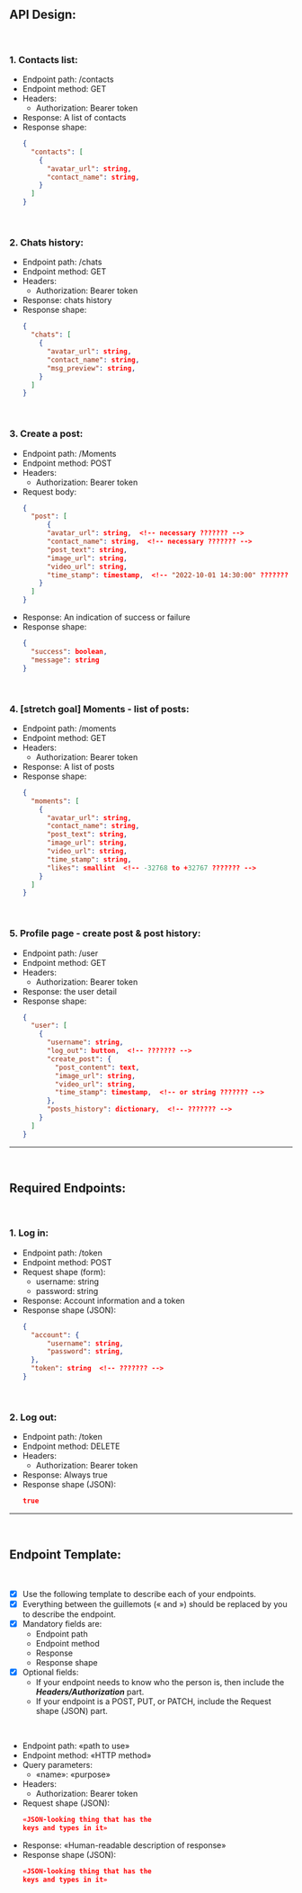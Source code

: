 ## API Design:

<br>

### 1. Contacts list:

- Endpoint path: /contacts
- Endpoint method: GET
- Headers:
  - Authorization: Bearer token
- Response: A list of contacts
- Response shape:
  ```json
  {
    "contacts": [
      {
        "avatar_url": string,
        "contact_name": string,
      }
    ]
  }
  ```

<br>

### 2. Chats history:

- Endpoint path: /chats
- Endpoint method: GET
- Headers:
  - Authorization: Bearer token
- Response: chats history
- Response shape:
  ```json
  {
    "chats": [
      {
        "avatar_url": string,
        "contact_name": string,
        "msg_preview": string,
      }
    ]
  }
  ```

<br>

### 3. Create a post:

- Endpoint path: /Moments
- Endpoint method: POST
- Headers:
  - Authorization: Bearer token
- Request body:
  ```json
  {
    "post": [
        {
        "avatar_url": string,  <!-- necessary ??????? -->
        "contact_name": string,  <!-- necessary ??????? -->
        "post_text": string,
        "image_url": string,
        "video_url": string,
        "time_stamp": timestamp,  <!-- "2022-10-01 14:30:00" ??????? -->
      }
    ]
  }
  ```
- Response: An indication of success or failure
- Response shape:
  ```json
  {
    "success": boolean,
    "message": string
  }
  ```
  <br>

### 4. [stretch goal] Moments - list of posts:

- Endpoint path: /moments
- Endpoint method: GET
- Headers:
  - Authorization: Bearer token
- Response: A list of posts
- Response shape:
  ```json
  {
    "moments": [
      {
        "avatar_url": string,
        "contact_name": string,
        "post_text": string,
        "image_url": string,
        "video_url": string,
        "time_stamp": string,
        "likes": smallint  <!-- -32768 to +32767 ??????? -->
      }
    ]
  }
  ```

<br>

### 5. Profile page - create post & post history:

- Endpoint path: /user <!-- ??????? -->
- Endpoint method: GET
- Headers:
  - Authorization: Bearer token
- Response: the user detail
- Response shape:
  ```json
  {
    "user": [
      {
        "username": string,
        "log_out": button,  <!-- ??????? -->
        "create_post": {
          "post_content": text,
          "image_url": string,
          "video_url": string,
          "time_stamp": timestamp,  <!-- or string ??????? -->
        },
        "posts_history": dictionary,  <!-- ??????? -->
      }
    ]
  }
  ```

---

<br>

## Required Endpoints:

<br>

### 1. Log in:

- Endpoint path: /token
- Endpoint method: POST
- Request shape (form):
  - username: string
  - password: string
- Response: Account information and a token
- Response shape (JSON):
  ```json
  {
    "account": {
        "username": string,
        "password": string,
    },
    "token": string  <!-- ??????? -->
  }
  ```

<br>

### 2. Log out:

- Endpoint path: /token
- Endpoint method: DELETE
- Headers:
  - Authorization: Bearer token
- Response: Always true
- Response shape (JSON):
  ```json
  true
  ```

---

<br>

## Endpoint Template:

<br>

- [x] Use the following template to describe each of your endpoints.
- [x] Everything between the guillemots (« and ») should be replaced by you to describe the endpoint.
- [x] Mandatory fields are:
  - Endpoint path
  - Endpoint method
  - Response
  - Response shape
- [x] Optional fields:
  - If your endpoint needs to know who the person is, then include the **_Headers/Authorization_** part.
  - If your endpoint is a POST, PUT, or PATCH, include the Request shape (JSON) part.

<br>

- Endpoint path: «path to use»
- Endpoint method: «HTTP method»
- Query parameters:
  - «name»: «purpose»
- Headers:
  - Authorization: Bearer token
- Request shape (JSON):
  ```json
  «JSON-looking thing that has the
  keys and types in it»
  ```
- Response: «Human-readable description
  of response»
- Response shape (JSON):
  ```json
  «JSON-looking thing that has the
  keys and types in it»
  ```

